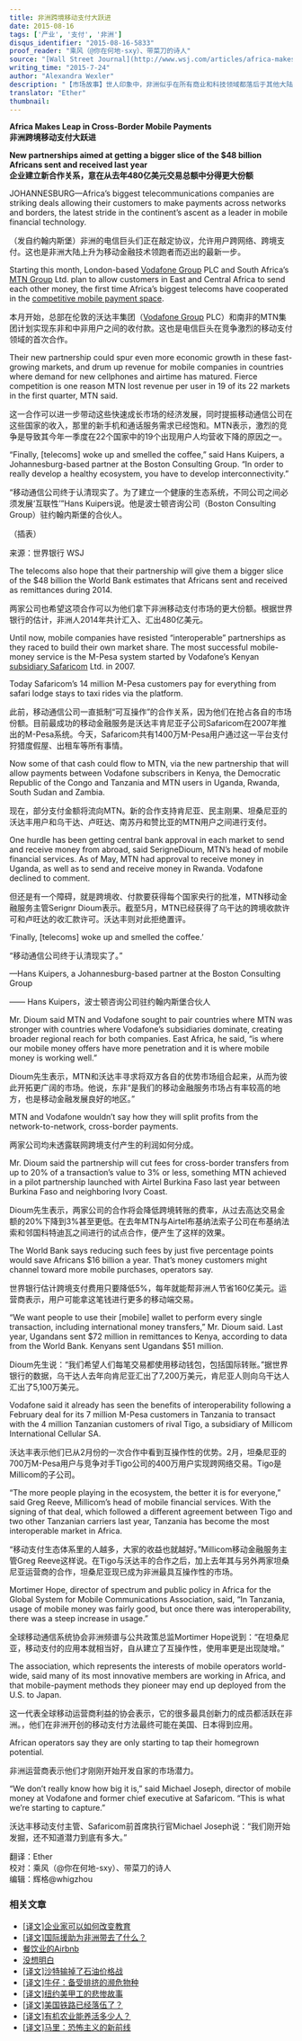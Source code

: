 ```yaml
---
title: 非洲跨境移动支付大跃进
date: 2015-08-16
tags: ['产业', '支付', '非洲']
disqus_identifier: "2015-08-16-5833"
proof_reader: "乘风（@你在何地-sxy）、带菜刀的诗人"
source: "[Wall Street Journal](http://www.wsj.com/articles/africa-makes-leap-in-cross-border-mobile-payments-1437730380)"
writing_time: "2015-7-24"
author: "Alexandra Wexler"
description: "【市场故事】世人印象中，非洲似乎在所有商业和科技领域都落后于其他大陆，然而，至少在一个领域，他们处于全球先锋地位。其实仔细观察的话，还可找到不少例子，在这个司法秩序和基础设施高度匮乏的地方，各种去中心化、低网络依赖度的设备，都广受欢迎。"
translator: "Ether"
thumbnail:
---
```


**Africa Makes Leap in Cross-Border Mobile Payments**  
**非洲跨境移动支付大跃进**

**New partnerships aimed at getting a bigger slice of the $48 billion Africans sent and received last year**  
**企业建立新合作关系，意在从去年****480****亿美元交易总额中分得更大份额**

JOHANNESBURG—Africa’s biggest telecommunications companies are striking deals allowing their customers to make payments across networks and borders, the latest stride in the continent’s ascent as a leader in mobile financial technology.

（发自约翰内斯堡）非洲的电信巨头们正在敲定协议，允许用户跨网络、跨境支付。这也是非洲大陆上升为移动金融技术领跑者而迈出的最新一步。

Starting this month, London-based [Vodafone Group](http://quotes.wsj.com/VOD) PLC and South Africa’s [MTN Group](http://quotes.wsj.com/MTNOY) Ltd. plan to allow customers in East and Central Africa to send each other money, the first time Africa’s biggest telecoms have cooperated in the [competitive mobile payment space](http://www.wsj.com/articles/making-change-mobile-pay-in-africa-1420156199).

本月开始，总部在伦敦的沃达丰集团（[Vodafone Group](http://quotes.wsj.com/VOD) PLC）和南非的MTN集团计划实现东非和中非用户之间的收付款。这也是电信巨头在竞争激烈的移动支付领域的首次合作。

Their new partnership could spur even more economic growth in these fast-growing markets, and drum up revenue for mobile companies in countries where demand for new cellphones and airtime has matured. Fierce competition is one reason MTN lost revenue per user in 19 of its 22 markets in the first quarter, MTN said.

这一合作可以进一步带动这些快速成长市场的经济发展，同时提振移动通信公司在这些国家的收入，那里的新手机和通话服务需求已经饱和。MTN表示，激烈的竞争是导致其今年一季度在22个国家中的19个出现用户人均营收下降的原因之一。

“Finally, [telecoms] woke up and smelled the coffee,” said Hans Kuipers, a Johannesburg-based partner at the Boston Consulting Group. “In order to really develop a healthy ecosystem, you have to develop interconnectivity.”

“移动通信公司终于认清现实了。为了建立一个健康的生态系统，不同公司之间必须发展‘互联性’”Hans Kuipers说。他是波士顿咨询公司（Boston Consulting Group）驻约翰内斯堡的合伙人。

（插表）

来源：世界银行 WSJ

The telecoms also hope that their partnership will give them a bigger slice of the $48 billion the World Bank estimates that Africans sent and received as remittances during 2014.

两家公司也希望这项合作可以为他们拿下非洲移动支付市场的更大份额。根据世界银行的估计，非洲人2014年共计汇入、汇出480亿美元。

Until now, mobile companies have resisted “interoperable” partnerships as they raced to build their own market share. The most successful mobile-money service is the M-Pesa system started by Vodafone’s Kenyan [subsidiary Safaricom](http://www.wsj.com/articles/banks-vie-for-a-piece-of-africas-mobile-banking-market-1408122166) Ltd. in 2007.

Today Safaricom’s 14 million M-Pesa customers pay for everything from safari lodge stays to taxi rides via the platform.

此前，移动通信公司一直抵制“可互操作”的合作关系，因为他们在抢占各自的市场份额。目前最成功的移动金融服务是沃达丰肯尼亚子公司Safaricom在2007年推出的M-Pesa系统。今天，Safaricom共有1400万M-Pesa用户通过这一平台支付狩猎度假屋、出租车等所有事情。

Now some of that cash could flow to MTN, via the new partnership that will allow payments between Vodafone subscribers in Kenya, the Democratic Republic of the Congo and Tanzania and MTN users in Uganda, Rwanda, South Sudan and Zambia.

现在，部分支付金额将流向MTN。新的合作支持肯尼亚、民主刚果、坦桑尼亚的沃达丰用户和乌干达、卢旺达、南苏丹和赞比亚的MTN用户之间进行支付。

One hurdle has been getting central bank approval in each market to send and receive money from abroad, said SerigneDioum, MTN’s head of mobile financial services. As of May, MTN had approval to receive money in Uganda, as well as to send and receive money in Rwanda. Vodafone declined to comment.

但还是有一个障碍，就是跨境收、付款要获得每个国家央行的批准，MTN移动金融服务主管Serignr Dioum表示。截至5月，MTN已经获得了乌干达的跨境收款许可和卢旺达的收汇款许可。沃达丰则对此拒绝置评。

‘Finally, [telecoms] woke up and smelled the coffee.’

“移动通信公司终于认清现实了。”

—Hans Kuipers, a Johannesburg-based partner at the Boston Consulting Group

—— Hans Kuipers，波士顿咨询公司驻约翰内斯堡合伙人

Mr. Dioum said MTN and Vodafone sought to pair countries where MTN was stronger with countries where Vodafone’s subsidiaries dominate, creating broader regional reach for both companies. East Africa, he said, “is where our mobile money offers have more penetration and it is where mobile money is working well.”

Dioum先生表示，MTN和沃达丰寻求将双方各自的优势市场组合起来，从而为彼此开拓更广阔的市场。他说，东非“是我们的移动金融服务市场占有率较高的地方，也是移动金融发展良好的地区。”

MTN and Vodafone wouldn’t say how they will split profits from the network-to-network, cross-border payments.

两家公司均未透露联网跨境支付产生的利润如何分成。

Mr. Dioum said the partnership will cut fees for cross-border transfers from up to 20% of a transaction’s value to 3% or less, something MTN achieved in a pilot partnership launched with Airtel Burkina Faso last year between Burkina Faso and neighboring Ivory Coast.

Dioum先生表示，两家公司的合作将会降低跨境转账的费率，从过去高达交易金额的20%下降到3%甚至更低。在去年MTN与Airtel布基纳法索子公司在布基纳法索和邻国科特迪瓦之间进行的试点合作，便产生了这样的效果。

The World Bank says reducing such fees by just five percentage points would save Africans $16 billion a year. That’s money customers might channel toward more mobile purchases, operators say.

世界银行估计跨境支付费用只要降低5%，每年就能帮非洲人节省160亿美元。运营商表示，用户可能拿这笔钱进行更多的移动端交易。

“We want people to use their [mobile] wallet to perform every single transaction, including international money transfers,” Mr. Dioum said. Last year, Ugandans sent $72 million in remittances to Kenya, according to data from the World Bank. Kenyans sent Ugandans $51 million.

Dioum先生说：“我们希望人们每笔交易都使用移动钱包，包括国际转账。”据世界银行的数据，乌干达人去年向肯尼亚汇出了7,200万美元，肯尼亚人则向乌干达人汇出了5,100万美元。

Vodafone said it already has seen the benefits of interoperability following a February deal for its 7 million M-Pesa customers in Tanzania to transact with the 4 million Tanzanian customers of rival Tigo, a subsidiary of Millicom International Cellular SA.

沃达丰表示他们已从2月份的一次合作中看到互操作性的优势。2月，坦桑尼亚的700万M-Pesa用户与竞争对手Tigo公司的400万用户实现跨网络交易。Tigo是Millicom的子公司。

“The more people playing in the ecosystem, the better it is for everyone,” said Greg Reeve, Millicom’s head of mobile financial services. With the signing of that deal, which followed a different agreement between Tigo and two other Tanzanian carriers last year, Tanzania has become the most interoperable market in Africa.

“移动支付生态体系里的人越多，大家的收益也就越好。”Millicom移动金融服务主管Greg Reeve这样说。在Tigo与沃达丰的合作之后，加上去年其与另外两家坦桑尼亚运营商的合作，坦桑尼亚现已成为非洲最具互操作性的市场。

Mortimer Hope, director of spectrum and public policy in Africa for the Global System for Mobile Communications Association, said, “In Tanzania, usage of mobile money was fairly good, but once there was interoperability, there was a steep increase in usage.”

全球移动通信系统协会非洲频谱与公共政策总监Mortimer Hope说到：“在坦桑尼亚，移动支付的应用本就相当好，自从建立了互操作性，使用率更是出现陡增。”

The association, which represents the interests of mobile operators world-wide, said many of its most innovative members are working in Africa, and that mobile-payment methods they pioneer may end up deployed from the U.S. to Japan.

这一代表全球移动运营商利益的协会表示，它的很多最具创新力的成员都活跃在非洲。，他们在非洲开创的移动支付方法最终可能在美国、日本得到应用。

African operators say they are only starting to tap their homegrown potential.

非洲运营商表示他们才刚刚开始开发自家的市场潜力。

“We don’t really know how big it is,” said Michael Joseph, director of mobile money at Vodafone and former chief executive at Safaricom. “This is what we’re starting to capture.”

沃达丰移动支付主管、Safaricom前首席执行官Michael Joseph说：“我们刚开始发掘，还不知道潜力到底有多大。”


翻译：Ether  
校对：乘风（@你在何地-sxy）、带菜刀的诗人  
编辑：辉格@whigzhou


### 相关文章

* [[译文]企业家可以如何改变教育](https://headsalon.org/archives/7525.html "[译文]企业家可以如何改变教育")
* [[译文]国际援助为非洲带去了什么？](https://headsalon.org/archives/7518.html "[译文]国际援助为非洲带去了什么？")
* [餐饮业的Airbnb](https://headsalon.org/archives/7609.html "餐饮业的Airbnb")
* [没想明白](https://headsalon.org/archives/7597.html "没想明白")
* [[译文]沙特输掉了石油价格战](https://headsalon.org/archives/7249.html "[译文]沙特输掉了石油价格战")
* [[译文]牛仔：备受排挤的濒危物种](https://headsalon.org/archives/7180.html "[译文]牛仔：备受排挤的濒危物种")
* [[译文]纽约美甲工的悲惨故事](https://headsalon.org/archives/7159.html "[译文]纽约美甲工的悲惨故事")
* [[译文]美国铁路已经落伍了？](https://headsalon.org/archives/7084.html "[译文]美国铁路已经落伍了？")
* [[译文]有机农业能养活多少人？](https://headsalon.org/archives/6980.html "[译文]有机农业能养活多少人？")
* [[译文]马里：恐怖主义的新前线](https://headsalon.org/archives/6707.html "[译文]马里：恐怖主义的新前线")
